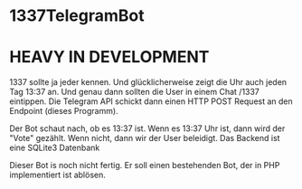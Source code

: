 # 1337TelegramBot

# HEAVY IN DEVELOPMENT

1337 sollte ja jeder kennen. Und glücklicherweise zeigt die Uhr auch jeden Tag 13:37 an. Und genau dann sollten die User in einem Chat /1337 eintippen. Die Telegram API schickt dann einen HTTP POST Request an den Endpoint (dieses Programm).

Der Bot schaut nach, ob es 13:37 ist. Wenn es 13:37 Uhr ist, dann wird der "Vote" gezählt. Wenn nicht, dann wir der User beleidigt. Das Backend ist eine SQLite3 Datenbank

Dieser Bot is noch nicht fertig. Er soll einen bestehenden Bot, der in PHP implementiert ist ablösen.

